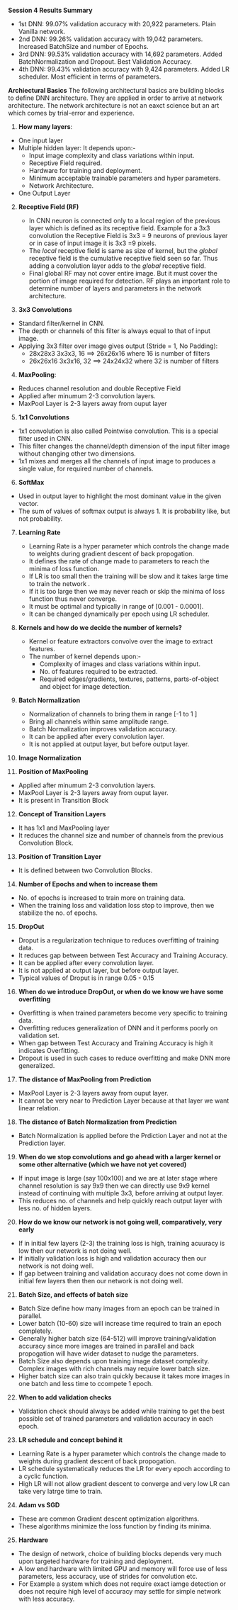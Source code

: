 **Session 4 Results Summary**
* 1st DNN: 99.07% validation accuracy with 20,922 parameters. Plain Vanilla network.
* 2nd DNN: 99.26% validation accuracy with 19,042 parameters. Increased BatchSize and number of Epochs.
* 3rd DNN: 99.53% validation accuracy with 14,692 parameters. Added BatchNormalization and Dropout. Best Validation Accuracy.
* 4th DNN: 99.43% validation accuracy with 9,424 parameters. Added LR scheduler. Most efficient in terms of parameters.

**Archiectural Basics**
The following architectural basics are building blocks to define DNN architecture. They are applied in order to arrive at network architecture. The network architecture is not an eaxct science but an art which comes by trial-error and experience.

1. **How many layers**: 
  * One input layer
  * Multiple hidden layer: It depends upon:-
    - Input image complexity and class variations within input.
    - Receptive Field required.
    - Hardware for training and deployment.
    - Minimum acceptable trainable parameters and hyper parameters.
    - Network Architecture.
  * One Output Layer

2. **Receptive Field (RF)**
   * In CNN neuron is connected only to a local region of the previous layer which is defined as its receptive field. 
     Example for a 3x3 convolution the Receptive Field is 3x3 = 9 neurons of previous layer or in case of input image 
     it is 3x3 =9 pixels.
   * The *local* receptive field is same as size of kernel, but the *global* receptive field is the cumulative 
     receptive field seen so far. Thus adding a convolution layer adds to the *global* receptive field.
   * Final global RF may not cover entire image. But it must cover the portion of image required for detection. RF plays
     an important role to determine number of layers and parameters in the network architecture.

3. **3x3 Convolutions**
  * Standard filter/kernel in CNN.
  * The depth or channels of this filter is always equal to that of input image. 
  * Applying 3x3 filter over image gives output (Stride = 1, No Padding):
    - 28x28x3   	3x3x3, 16 		==> 		26x26x16   where 16 is number of filters
    - 26x26x16  	3x3x16, 32 		==> 		24x24x32  where 32 is number of filters

4. **MaxPooling**:
  * Reduces channel resolution and double Receptive Field
  * Applied after minumum 2-3 convolution layers.
  * MaxPool Layer is 2-3 layers away from ouput layer
  
5. **1x1 Convolutions**
  * 1x1 convolution is also called Pointwise convolution. This is a special filter used in CNN. 
  * This filter changes the channel/depth dimension of the input filter image without changing other two dimensions.
  * 1x1 mixes and merges all the channels of input image to produces a single value, for required number of channels. 
 
6. **SoftMax**
  * Used in output layer to highlight the most dominant value in the given vector.
  * The sum of values of softmax output is always 1. It is probability like, but not probability. 

7. **Learning Rate**
   * Learning Rate is a hyper parameter which controls the change made to weights during gradient descent of back propogation.
   * It defines the rate of change made to parameters to reach the minima of loss function.
   * If LR is too small then the training will be slow and it takes large time to train the network .
   * If it is too large then we may never reach or skip the minima of loss function thus never converge.
   * It must be optimal and typically in range of [0.001 - 0.0001]. 
   * It can be changed dynamically per epoch using LR scheduler.
   
8. **Kernels and how do we decide the number of kernels?**
   * Kernel or feature extractors convolve over the image to extract features.
   * The number of kernel depends upon:-
     - Complexity of images and class variations within input.
     - No. of features required to be extracted.
     - Required edges/gradients, textures, patterns, parts-of-object and object for image detection.
   
9. **Batch Normalization**
   * Normalization of channels to bring them in range [-1 to 1 ]
   * Bring all channels within same amplitude range.
   * Batch Normalization improves validation accuracy.
   * It can be applied after every convolution layer.
   * It is not applied at output layer, but before output layer.
   
10. **Image Normalization**

11. **Position of MaxPooling**
   * Applied after minumum 2-3 convolution layers.
   * MaxPool Layer is 2-3 layers away from ouput layer.
   * It is present in Transition Block

12. **Concept of Transition Layers**
   * It has 1x1 and MaxPooling layer
   * It reduces the channel size and number of channels from the previous Convolution Block.
   
13. **Position of Transition Layer**
   * It is defined between two Convolution Blocks.
  
14. **Number of Epochs and when to increase them**
   * No. of epochs is increased to train more on training data.
   * When the training loss and validation loss stop to improve, then we stabilize the no. of epochs.
   
15. **DropOut**
   * Droput is a regularization technique to reduces overfitting of training data.
   * It reduces gap between between Test Accuracy and Training Accuracy.
   * It can be applied after every convolution layer.
   * It is not applied at output layer, but before output layer.
   * Typical values of Droput is in range 0.05 - 0.15

16. **When do we introduce DropOut, or when do we know we have some overfitting**
   * Overfitting is when trained parameters become very specific to training data.
   * Overfitting reduces generalization of DNN and it performs poorly on validation set.
   * When gap between Test Accuracy and Training Accuracy is high it indicates Overfitting.
   * Dropout is used in such cases to reduce overfitting and make DNN more generalized.
   
17. **The distance of MaxPooling from Prediction**
   * MaxPool Layer is 2-3 layers away from ouput layer.
   * It cannot be very near to Prediction Layer because at that layer we want linear relation.
   
18. **The distance of Batch Normalization from Prediction**
   * Batch Normalization is applied before the Prdiction Layer and not at the Prediction layer.
  
19. **When do we stop convolutions and go ahead with a larger kernel or some other alternative (which we have not yet covered)**
   * If input image is large (say 100x100) and we are at later stage where channel resolution is say 9x9 then we can directly 
     use 9x9 kernel instead of continuing with multiple 3x3, before arriving at output layer.
   * This reduces no. of channels and help quickly reach output layer with less no. of hidden layers.
   
20. **How do we know our network is not going well, comparatively, very early**
   * If in initial few layers (2-3) the training loss is high, training acuuracy is low then our network is not doing well.
   * If initially validation loss is high and validation accuracy then our network is not doing well.
   * If gap between training and validation accuracy does not come down in initial few layers then then our network is not doing well.
   
21. **Batch Size, and effects of batch size**
   * Batch Size define how many images from an epoch can be trained in parallel.
   * Lower batch (10-60) size will increase time required to train an epoch completely.
   * Generally higher batch size (64-512) will improve training/validation accuracy since more images are trained in parallel
     and back propogation will have wider dataset to nudge the parameters.
   * Batch Size also depends upon training image dataset complexity. Complex images with rich channels may require lower batch size.
   * Higher batch size can also train quickly because it takes more images in one batch and less time to ccompete 1 epoch.
   
22. **When to add validation checks**
   * Validation check should always be added while training to get the best possible set of trained parameters and validation 
     accuracy in each epoch.
   
23. **LR schedule and concept behind it**
   * Learning Rate is a hyper parameter which controls the change made to weights during gradient descent of back propogation.
   * LR schedule systematically reduces the LR for every epoch according to a cyclic function.
   * High LR will not allow gradient descent to converge and very low LR can take very latrge time to train.

24. **Adam vs SGD**
   * These are common Gradient descent optimization algorithms.
   * These algorithms minimize the loss function by finding its minima. 
   
25. **Hardware**
   * The design of network, choice of building blocks depends very much upon targeted hardware for training and deployment.
   * A low end hardware with limited GPU and memory will force use of less parameters, less accuracy, use of strides for convolution etc.
   * For Example a system which does not require exact iamge detection or does not require high level of accuracy may settle for simple network with less accuracy.
   
